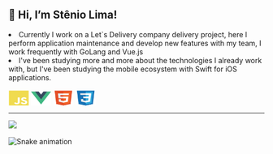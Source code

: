 <h2> 👋 Hi, I’m Stênio Lima! </h2>

<li>Currently I work on a Let`s Delivery company delivery project, here I perform application maintenance and develop new features with my team, I work frequently with GoLang and Vue.js</li>

<li>I've been studying more and more about the technologies I already work with, but I've been studying the mobile ecosystem with Swift for iOS applications.</li>

<div dir="auto"><br>
  <img align="center" alt="Stenio-Js" height="30" width="40" src="https://raw.githubusercontent.com/devicons/devicon/master/icons/javascript/javascript-plain.svg" style="max-width: 100%;">
  <img align="center" alt="Stenio-Vuejs" height="30" width="40" src="https://raw.githubusercontent.com/devicons/devicon/master/icons/vuejs/vuejs-original.svg" style="max-width: 100%;">
  <img align="center" alt="Stenio-HTML" height="30" width="40" src="https://raw.githubusercontent.com/devicons/devicon/master/icons/html5/html5-original.svg" style="max-width: 100%;">
  <img align="center" alt="Stenio-CSS" height="30" width="40" src="https://raw.githubusercontent.com/devicons/devicon/master/icons/css3/css3-original.svg" style="max-width: 100%;">
</div>
<hr>
 <div> 
  <a href=https://www.linkedin.com/in/stenio-lima/" target="_blank"><img src="https://img.shields.io/badge/-LinkedIn-%230077B5?style=for-the-badge&logo=linkedin&logoColor=white" target="_blank"></a> 

   ![Snake animation](https://github.com/stenio-lima/stenio-lima/blob/output/github-contribution-grid-snake.svg)
</div>
